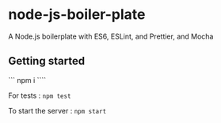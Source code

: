 # node-js-boiler-plate

A Node.js boilerplate with ES6, ESLint, and Prettier, and Mocha

## Getting started

``` npm i ````

For tests :
```npm test```

To start the server :
``` npm start ```
